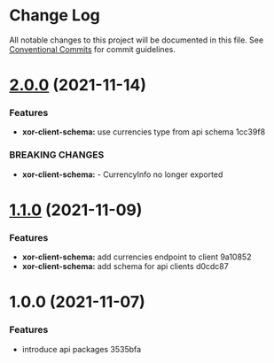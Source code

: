 # Change Log

All notable changes to this project will be documented in this file.
See [Conventional Commits](https://conventionalcommits.org) for commit guidelines.

# [2.0.0](/compare/@xor/xor-client-schema@1.1.0...@xor/xor-client-schema@2.0.0) (2021-11-14)


### Features

* **xor-client-schema:** use currencies type from api schema 1cc39f8


### BREAKING CHANGES

* **xor-client-schema:** - CurrencyInfo no longer exported





# [1.1.0](/compare/@xor/xor-client-schema@1.0.0...@xor/xor-client-schema@1.1.0) (2021-11-09)


### Features

* **xor-client-schema:** add currencies endpoint to client 9a10852
* **xor-client-schema:** add schema for api clients d0cdc87





# 1.0.0 (2021-11-07)


### Features

* introduce api packages 3535bfa
